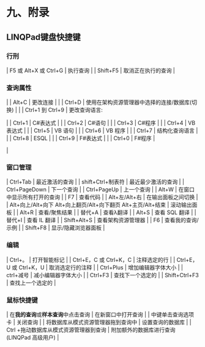 # 九、附录

## LINQPad键盘快捷键

### 行刑

| F5 或 Alt+X 或 Ctrl+G | 执行查询 |
| Shift+F5 | 取消正在执行的查询 |

### 查询属性

|  | Alt+C | 更改连接 |
|  | Ctrl+D | 使用在架构资源管理器中选择的连接/数据库(切换) |
|  | Ctrl+1 到 Ctrl+9 | 更改查询语言:

&#124;  &#124; Ctrl+1 &#124; C#表达式 &#124;
&#124;  &#124; Ctrl+2 &#124; C#语句 &#124;
&#124;  &#124; Ctrl+3 &#124; C#程序 &#124;
&#124;  &#124; Ctrl+4 &#124; VB 表达式 &#124;
&#124;  &#124; Ctrl+5 &#124; VB 语句 &#124;
&#124;  &#124; Ctrl+6 &#124; VB 程序 &#124;
&#124;  &#124; Ctrl+7 &#124; 结构化查询语言 &#124;
&#124;  &#124; Ctrl+8 &#124; ESQL &#124;
&#124;  &#124; Ctrl+9 &#124; F#表达式 &#124;
&#124;  &#124; Ctrl+0 &#124; F#程序 &#124;

 |

### 窗口管理

| Ctrl+Tab | 最近激活的查询 |
| shift+Ctrl+制表符 | 最近最少激活的查询 |
| Ctrl+PageDown | 下一个查询 |
| Ctrl+PageUp | 上一个查询 |
| Alt+W | 在窗口中显示所有打开的查询 |
| F7 | 查看代码 |
| Alt+左/Alt+右 | 在输出面板之间切换 |
| Alt+向上/Alt+向下
Alt+向上翻页/Alt+向下翻页
Alt+主页/Alt+结束 | 滚动输出面板 |
| Alt+R | 查看/聚焦结果 |
| 替代+A | 查看λ翻译 |
| Alt+S | 查看 SQL 翻译 |
| 替代+I | 查看 IL 翻译 |
| Shift+Alt+S | 查看架构资源管理器 |
| F6 | 查看我的查询/示例 |
| Shift+F8 | 显示/隐藏浏览器面板 |

### 编辑

| Ctrl+。 | 打开智能标记 |
| Ctrl+E，C 或 Ctrl+K，C | 注释选定的行 |
| Ctrl+E，U 或 Ctrl+K，U | 取消选定行的注释 |
| Ctrl+Plus | 增加编辑器字体大小 |
| ctrl+减号 | 减小编辑器字体大小 |
| Ctrl+F3 | 查找下一个选定的 |
| Shift+Ctrl+F3 | 查找上一个选定的 |

### 鼠标快捷键

| 在**我的查询**或**样本查询**中点击查询 | 在新窗口中打开查询 |
| 中键单击查询选项卡 | 关闭查询 |
| 将数据库从模式资源管理器拖到查询中 | 设置查询的数据库 |
| Ctrl +拖动数据库从模式资源管理器到查询 | 附加额外的数据库进行查询(LINQPad 高级用户) |